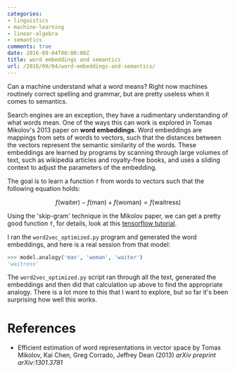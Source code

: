 ```yaml
---
categories:
- linguistics
- machine-learning
- linear-algebra
- semantics
comments: true
date: 2016-09-04T00:00:00Z
title: word embeddings and semantics
url: /2016/09/04/word-embeddings-and-semantics/
---
```


Can a machine understand what a word means? Right now machines routinely correct spelling and grammar, but are pretty useless when it comes to semantics.

Search engines are an exception, they have a rudimentary understanding of what words mean. One of the ways this can work is explored in Tomas Mikolov's 2013 paper 
on **word embeddings**. Word embeddings are mappings from sets of words to vectors, such that the distances between the vectors represent the semantic similarity 
of the words. These embeddings are learned by programs by scanning through large volumes of text, such as wikipedia articles and royalty-free books, and uses a 
sliding context to adjust the parameters of the embedding.

The goal is to learn a function `f` from words to vectors such that the following equation holds:

$$ f(\text{waiter}) - f(\text{man}) + f(\text{woman}) = f(\text{waitress}) $$

Using the 'skip-gram' technique in the Mikolov paper, we can get a pretty good function `f`, for details, look at this [tensorflow tutorial](https://www.tensorflow.org/versions/r0.10/tutorials/word2vec/index.html).

I ran the `word2vec_optimized.py` program and generated the word embeddings, and here is a real session from that model:

``` python
>>> model.analogy('man', 'woman', 'waiter')
'waitress'
```

The `word2vec_optimized.py` script ran through all the text, generated the embeddings and then did that calculation up above to find the appropriate analogy. There is a lot more to 
this that I want to explore, but so far it's been surprising how well this works.


# References

- Efficient estimation of word representations in vector space by Tomas Mikolov, Kai Chen, Greg Corrado, Jeffrey Dean (2013) _arXiv preprint arXiv:1301.3781_
